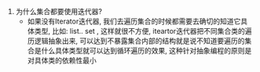 1. 为什么集合都要使用迭代器?
   -  如果没有Iterator迭代器, 我们去遍历集合的时候都需要去确切的知道它具体类型, 比如: list.. set , 这样就很不方便, iteartor迭代器把不同集合类的遍历逻辑抽象出来, 可以达到不暴露集合内部的结构就是说不知道要遍历的集合是什么具体类型就可以达到循环遍历的效果, 这种针对抽象编程的原则是对具体类的依赖性最小